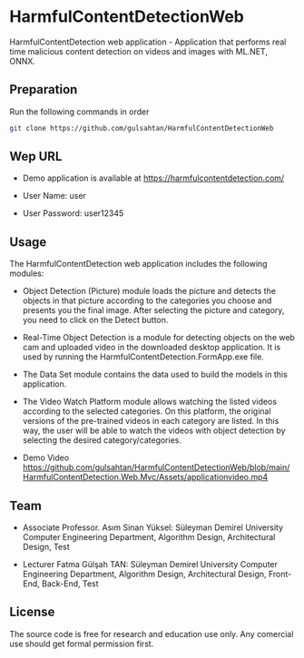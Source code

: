 # HarmfulContentDetectionWeb
HarmfulContentDetection web application - Application that performs real time malicious content detection on videos and images with ML.NET, ONNX.

## Preparation

Run the following commands in order
```bash
git clone https://github.com/gulsahtan/HarmfulContentDetectionWeb

```
## Wep URL

- Demo application is available at https://harmfulcontentdetection.com/

- User Name: user

- User Password: user12345


## Usage

The HarmfulContentDetection web application includes the following modules:

- Object Detection (Picture) module loads the picture and detects the objects in that picture according to the categories you choose and presents you the final image. After selecting the picture and category, you need to click on the Detect button.

- Real-Time Object Detection is a module for detecting objects on the web cam and uploaded video in the downloaded desktop application. It is used by running the HarmfulContentDetection.FormApp.exe file.

- The Data Set module contains the data used to build the models in this application.

- The Video Watch Platform module allows watching the listed videos according to the selected categories. On this platform, the original versions of the pre-trained videos in each category are listed. In this way, the user will be able to watch the videos with object detection by selecting the desired category/categories.

- Demo Video  https://github.com/gulsahtan/HarmfulContentDetectionWeb/blob/main/HarmfulContentDetection.Web.Mvc/Assets/applicationvideo.mp4

## Team

- Associate Professor. Asım Sinan Yüksel: Süleyman Demirel University Computer Engineering Department, Algorithm Design, Architectural Design, Test

- Lecturer Fatma Gülşah TAN: Süleyman Demirel University Computer Engineering Department, Algorithm Design, Architectural Design, Front-End, Back-End, Test

## License

The source code is free for research and education use only. Any comercial use should get formal permission first.
